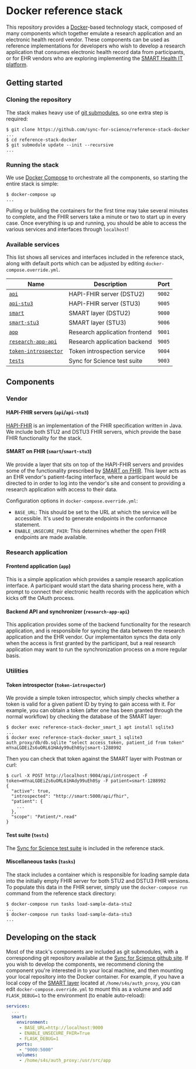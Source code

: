 # Docker reference stack

This repository provides a [Docker](https://www.docker.com/)-based technology stack, composed of many components which together emulate a research application and an electronic health record vendor. These components can be used as reference implementations for developers who wish to develop a research application that consumes electronic health record data from participants, or for EHR vendors who are exploring implementing the [SMART Health IT platform](https://smarthealthit.org/).

## Getting started

### Cloning the repository

The stack makes heavy use of [git submodules](https://git-scm.com/docs/git-submodule), so one extra step is required:

    $ git clone https://github.com/sync-for-science/reference-stack-docker
    ...
    $ cd reference-stack-docker
    $ git submodule update --init --recursive
    ...

### Running the stack

We use [Docker Compose](https://docs.docker.com/compose/) to orchestrate all the components, so starting the entire stack is simple:

    $ docker-compose up
    ...

Pulling or building the containers for the first time may take several minutes to complete, and the FHIR servers take a minute or two to start up in every case. Once everything is up and running, you should be able to access the various services and interfaces through `localhost`!

### Available services

This list shows all services and interfaces included in the reference stack, along with default ports which can be adjusted by editing `docker-compose.override.yml`.

| Name                                                                      | Description                   | Port   |
|---------------------------------------------------------------------------|-------------------------------|--------|
| [`api`](#hapi-fhir-servers-apiapi-stu3)                                   | HAPI-FHIR server (DSTU2)      | `9002` |
| [`api-stu3`](#hapi-fhir-servers-apiapi-stu3)                              | HAPI-FHIR server (STU3)       | `9005` |
| [`smart`](#smart-on-fhir-smartsmart-stu3)                                 | SMART layer (DSTU2)           | `9000` |
| [`smart-stu3`](#smart-on-fhir-smartsmart-stu3)                            | SMART layer (STU3)            | `9006` |
| [`app`](#frontend-application-app)                                        | Research application frontend | `9001` |
| [`research-app-api`](#backend-api-and-synchronizer-research-app-api)      | Research application backend  | `9005` |
| [`token-introspector`](#token-introspector-token-introspector)            | Token introspection service   | `9004` |
| [`tests`](#test-suite-tests)                                              | Sync for Science test suite   | `9003` |

## Components

### Vendor

#### HAPI-FHIR servers (`api`/`api-stu3`)

[HAPI-FHIR](http://hapifhir.io/) is an implementation of the FHIR specification written in Java. We include both STU2 and DSTU3 FHIR servers, which provide the base FHIR functionality for the stack.

#### SMART on FHIR (`smart`/`smart-stu3`)

We provide a layer that sits on top of the HAPI-FHIR servers and provides some of the functionality prescribed by [SMART on FHIR](http://docs.smarthealthit.org/). This layer acts as an EHR vendor's patient-facing interface, where a participant would be directed to in order to log into the vendor's site and consent to providing a research application with access to their data.

Configuration options in `docker-compose.override.yml`:
 * `BASE_URL`: This should be set to the URL at which the service will be accessible. It's used to generate endpoints in the conformance statement.
 * `ENABLE_UNSECURE_FHIR`: This determines whether the open FHIR endpoints are made available.

### Research application

#### Frontend application (`app`)

This is a simple application which provides a sample research application interface. A participant would start the data sharing process here, with a prompt to connect their electronic health records with the application which kicks off the OAuth process.

#### Backend API and synchronizer (`research-app-api`)

This application provides some of the backend functionality for the research application, and is responsibile for syncing the data between the research application and the EHR vendor. Our implementaiton syncs the data only when the access is first granted by the participant, but a real research application may want to run the synchronization process on a more regular basis.

### Utilities

#### Token introspector (`token-introspector`)

We provide a simple token introspector, which simply checks whether a token is valid for a given patient ID by trying to gain access with it. For example, you can obtain a token (after one has been granted through the normal workflow) by checking the database of the SMART layer:

    $ docker exec reference-stack-docker_smart_1 apt install sqlite3
    ...
    $ docker exec reference-stack-docker_smart_1 sqlite3 auth_proxy/db/db.sqlite "select access_token, patient_id from token"
    mYnaLGDEiZs6uORL61HAdy99uEh0Sy|smart-1288992

Then you can check that token against the SMART layer with Postman or curl:

    $ curl -X POST http://localhost:9004/api/introspect -F token=mYnaLGDEiZs6uORL61HAdy99uEh0Sy -F patient=smart-1288992
    {
      "active": true, 
      "introspected": "http://smart:5000/api/fhir", 
      "patient": {
        ...
      },
      "scope": "Patient/*.read"
    }


#### Test suite (`tests`)

The [Sync for Science test suite](https://github.com/sync-for-science/test-suite) is included in the reference stack.

#### Miscellaneous tasks (`tasks`)

The stack includes a container which is responsible for loading sample data into the initially empty FHIR server for both STU2 and DSTU3 FHIR versions. To populate this data in the FHIR server, simply use the `docker-compose run` command from the reference stack directory:

    $ docker-compose run tasks load-sample-data-stu2
    ...
    $ docker-compose run tasks load-sample-data-stu3
    ...


## Developing on the stack

Most of the stack's components are included as git submodules, with a corresponding git repository available at the [Sync for Science github site](https://github.com/sync-for-science). If you wish to develop the components, we recommend cloning the component you're interested in to your local machine, and then mounting your local repository into the Docker container. For example, if you have a local copy of the [SMART layer](https://github.com/sync-for-science/test-suite) located at `/home/s4s/auth_proxy`, you can edit `docker-compose.override.yml` to mount this as a volume and add `FLASK_DEBUG=1` to the environment (to enable auto-reload):

```yaml
services:
  ...
  smart:
    environment:
     - BASE_URL=http://localhost:9000
     - ENABLE_UNSECURE_FHIR=True
     - FLASK_DEBUG=1
    ports:
     - "9000:5000"
    volumes:
     - /home/s4s/auth_proxy:/usr/src/app
```
